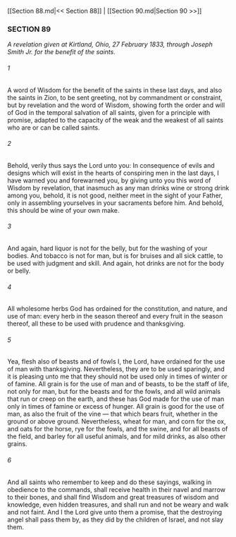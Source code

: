 [[Section 88.md|<< Section 88]]  |  [[Section 90.md|Section 90 >>]]

### SECTION 89

*A revelation given at Kirtland, Ohio, 27 February 1833, through Joseph Smith Jr. for the benefit of the saints.*

###### 1
A word of Wisdom for the benefit of the saints in these last days, and also the saints in Zion, to be sent greeting, not by commandment or constraint, but by revelation and the word of Wisdom, showing forth the order and will of God in the temporal salvation of all saints, given for a principle with promise, adapted to the capacity of the weak and the weakest of all saints who are or can be called saints.

###### 2
Behold, verily thus says the Lord unto you: In consequence of evils and designs which will exist in the hearts of conspiring men in the last days, I have warned you and forewarned you, by giving unto you this word of Wisdom by revelation, that inasmuch as any man drinks wine or strong drink among you, behold, it is not good, neither meet in the sight of your Father, only in assembling yourselves in your sacraments before him. And behold, this should be wine of your own make.

###### 3
And again, hard liquor is not for the belly, but for the washing of your bodies. And tobacco is not for man, but is for bruises and all sick cattle, to be used with judgment and skill. And again, hot drinks are not for the body or belly.

###### 4
All wholesome herbs God has ordained for the constitution, and nature, and use of man: every herb in the season thereof and every fruit in the season thereof, all these to be used with prudence and thanksgiving.

###### 5
Yea, flesh also of beasts and of fowls I, the Lord, have ordained for the use of man with thanksgiving. Nevertheless, they are to be used sparingly, and it is pleasing unto me that they should not be used only in times of winter or of famine. All grain is for the use of man and of beasts, to be the staff of life, not only for man, but for the beasts and for the fowls, and all wild animals that run or creep on the earth, and these has God made for the use of man only in times of famine or excess of hunger. All grain is good for the use of man, as also the fruit of the vine — that which bears fruit, whether in the ground or above ground. Nevertheless, wheat for man, and corn for the ox, and oats for the horse, rye for the fowls, and the swine, and for all beasts of the field, and barley for all useful animals, and for mild drinks, as also other grains.

###### 6
And all saints who remember to keep and do these sayings, walking in obedience to the commands, shall receive health in their navel and marrow to their bones, and shall find Wisdom and great treasures of wisdom and knowledge, even hidden treasures, and shall run and not be weary and walk and not faint. And I the Lord give unto them a promise, that the destroying angel shall pass them by, as they did by the children of Israel, and not slay them.